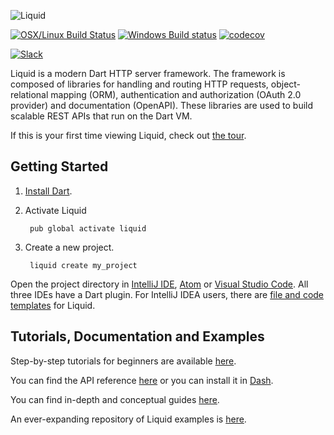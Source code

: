 ![Liquid](https://s3.amazonaws.com/liquid-collateral/liquid.png)

[![OSX/Linux Build Status](https://travis-ci.org/stablekernel/liquid.svg?branch=master)](https://travis-ci.org/stablekernel/liquid) [![Windows Build status](https://ci.appveyor.com/api/projects/status/l2uy4r0yguhg4pis?svg=true)](https://ci.appveyor.com/project/joeconwaystk/liquid) [![codecov](https://codecov.io/gh/stablekernel/liquid/branch/master/graph/badge.svg)](https://codecov.io/gh/stablekernel/liquid) 

[![Slack](https://slackliquidsignup.herokuapp.com/badge.svg)](http://slackliquidsignup.herokuapp.com/)

Liquid is a modern Dart HTTP server framework. The framework is composed of libraries for handling and routing HTTP requests, object-relational mapping (ORM), authentication and authorization (OAuth 2.0 provider) and documentation (OpenAPI). These libraries are used to build scalable REST APIs that run on the Dart VM.

If this is your first time viewing Liquid, check out [the tour](https://liquid.io/docs/tour/).

## Getting Started

1. [Install Dart](https://www.dartlang.org/install).
2. Activate Liquid

        pub global activate liquid

3. Create a new project.

        liquid create my_project

Open the project directory in [IntelliJ IDE](https://www.jetbrains.com/idea/download/), [Atom](https://atom.io) or [Visual Studio Code](https://code.visualstudio.com). All three IDEs have a Dart plugin. For IntelliJ IDEA users, there are [file and code templates](https://liquid.io/docs/intellij/) for Liquid.

## Tutorials, Documentation and Examples

Step-by-step tutorials for beginners are available [here](https://liquid.io/docs/tut/getting-started).

You can find the API reference [here](https://www.dartdocs.org/documentation/liquid/latest) or you can install it in [Dash](https://kapeli.com/docsets#dartdoc).

You can find in-depth and conceptual guides [here](https://liquid.io/docs/).

An ever-expanding repository of Liquid examples is [here](https://github.com/stablekernel/liquid_examples).
